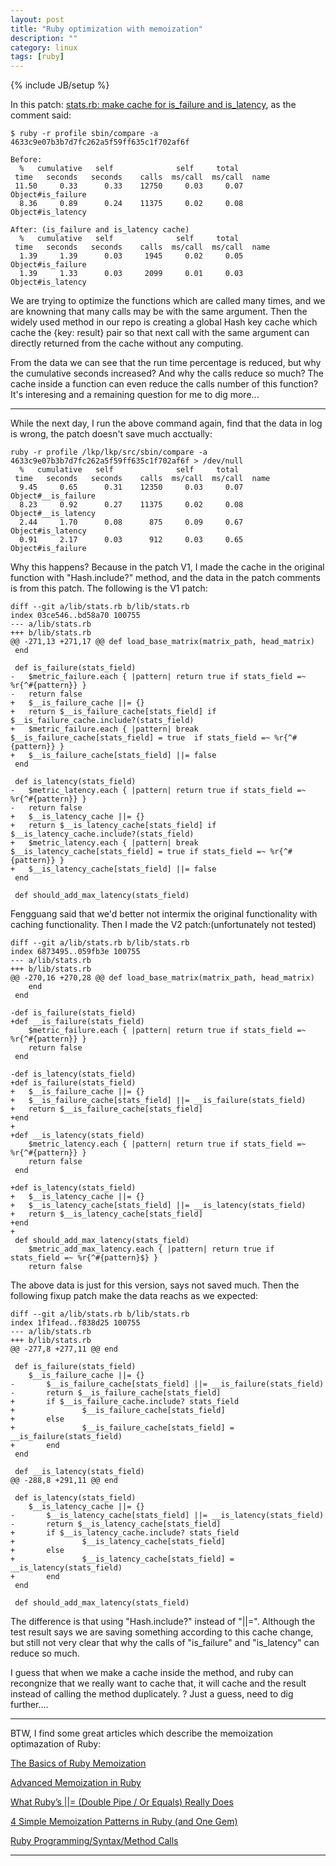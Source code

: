 ```yaml
---
layout: post
title: "Ruby optimization with memoization"
description: ""
category: linux
tags: [ruby]
---
```

{% include JB/setup %}

In this patch: [stats.rb: make cache for is_failure and is_latency](https://github.com/gaowanlong/lkp-tests/commit/2e910237d933bfbaa14ad64ac6b005151f70354a),
as the comment said:

	$ ruby -r profile sbin/compare -a 4633c9e07b3b7d7fc262a5f59ff635c1f702af6f

	Before:
	  %   cumulative   self              self     total
	 time   seconds   seconds    calls  ms/call  ms/call  name
	 11.50     0.33      0.33    12750     0.03     0.07  Object#is_failure
	  8.36     0.89      0.24    11375     0.02     0.08  Object#is_latency

	After: (is_failure and is_latency cache)
	  %   cumulative   self              self     total
	 time   seconds   seconds    calls  ms/call  ms/call  name
	  1.39     1.39      0.03     1945     0.02     0.05  Object#is_failure
	  1.39     1.33      0.03     2099     0.01     0.03  Object#is_latency

We are trying to optimize the functions which are called many
times, and we are knowning that many calls may be with the same argument. Then the
widely used method in our repo is creating a global Hash key cache which cache the
{key: result} pair so that next call with the same argument can directly returned
from the cache without any computing.

From the data we can see that the run time percentage is reduced, but why the cumulative
seconds increased? And why the calls reduce so much? The cache inside a function can
even reduce the calls number of this function? It's interesing and a remaining question
for me to dig more...

---

While the next day, I run the above command again, find that the data in log is wrong,
the patch doesn't save much acctually:

	ruby -r profile /lkp/lkp/src/sbin/compare -a 4633c9e07b3b7d7fc262a5f59ff635c1f702af6f > /dev/null
	  %   cumulative   self              self     total
	 time   seconds   seconds    calls  ms/call  ms/call  name
	  9.45     0.65      0.31    12350     0.03     0.07  Object#__is_failure
	  8.23     0.92      0.27    11375     0.02     0.08  Object#__is_latency
	  2.44     1.70      0.08      875     0.09     0.67  Object#is_latency
	  0.91     2.17      0.03      912     0.03     0.65  Object#is_failure

Why this happens? Because in the patch V1, I made the cache in the original function
with "Hash.include?" method, and the data in the patch comments is from this patch.
The following is the V1 patch:

	diff --git a/lib/stats.rb b/lib/stats.rb
	index 03ce546..bd58a70 100755
	--- a/lib/stats.rb
	+++ b/lib/stats.rb
	@@ -271,13 +271,17 @@ def load_base_matrix(matrix_path, head_matrix)
	 end
	 
	 def is_failure(stats_field)
	-	$metric_failure.each { |pattern| return true if stats_field =~ %r{^#{pattern}} }
	-	return false
	+	$__is_failure_cache ||= {}
	+	return $__is_failure_cache[stats_field] if $__is_failure_cache.include?(stats_field)
	+	$metric_failure.each { |pattern| break $__is_failure_cache[stats_field] = true  if stats_field =~ %r{^#{pattern}} }
	+	$__is_failure_cache[stats_field] ||= false
	 end
	 
	 def is_latency(stats_field)
	-	$metric_latency.each { |pattern| return true if stats_field =~ %r{^#{pattern}} }
	-	return false
	+	$__is_latency_cache ||= {}
	+	return $__is_latency_cache[stats_field] if $__is_latency_cache.include?(stats_field)
	+	$metric_latency.each { |pattern| break $__is_latency_cache[stats_field] = true if stats_field =~ %r{^#{pattern}} }
	+	$__is_latency_cache[stats_field] ||= false
	 end
	 
	 def should_add_max_latency(stats_field)

Fengguang said that we'd better not intermix the original functionality with caching
functionality. Then I made the V2 patch:(unfortunately not tested)

	diff --git a/lib/stats.rb b/lib/stats.rb
	index 6873495..059fb3e 100755
	--- a/lib/stats.rb
	+++ b/lib/stats.rb
	@@ -270,16 +270,28 @@ def load_base_matrix(matrix_path, head_matrix)
		end
	 end
	 
	-def is_failure(stats_field)
	+def __is_failure(stats_field)
		$metric_failure.each { |pattern| return true if stats_field =~ %r{^#{pattern}} }
		return false
	 end
	 
	-def is_latency(stats_field)
	+def is_failure(stats_field)
	+	$__is_failure_cache ||= {}
	+	$__is_failure_cache[stats_field] ||= __is_failure(stats_field)
	+	return $__is_failure_cache[stats_field]
	+end
	+
	+def __is_latency(stats_field)
		$metric_latency.each { |pattern| return true if stats_field =~ %r{^#{pattern}} }
		return false
	 end
	 
	+def is_latency(stats_field)
	+	$__is_latency_cache ||= {}
	+	$__is_latency_cache[stats_field] ||= __is_latency(stats_field)
	+	return $__is_latency_cache[stats_field]
	+end
	+
	 def should_add_max_latency(stats_field)
		$metric_add_max_latency.each { |pattern| return true if stats_field =~ %r{^#{pattern}$} }
		return false

The above data is just for this version, says not saved much. Then the following fixup patch
make the data reachs as we expected:

	diff --git a/lib/stats.rb b/lib/stats.rb
	index 1f1fead..f838d25 100755
	--- a/lib/stats.rb
	+++ b/lib/stats.rb
	@@ -277,8 +277,11 @@ end
	 
	 def is_failure(stats_field)
		$__is_failure_cache ||= {}
	-       $__is_failure_cache[stats_field] ||= __is_failure(stats_field)
	-       return $__is_failure_cache[stats_field]
	+       if $__is_failure_cache.include? stats_field
	+               $__is_failure_cache[stats_field]
	+       else
	+               $__is_failure_cache[stats_field] = __is_failure(stats_field)
	+       end
	 end
	 
	 def __is_latency(stats_field)
	@@ -288,8 +291,11 @@ end
	 
	 def is_latency(stats_field)
		$__is_latency_cache ||= {}
	-       $__is_latency_cache[stats_field] ||= __is_latency(stats_field)
	-       return $__is_latency_cache[stats_field]
	+       if $__is_latency_cache.include? stats_field
	+               $__is_latency_cache[stats_field]
	+       else
	+               $__is_latency_cache[stats_field] = __is_latency(stats_field)
	+       end
	 end
	 
	 def should_add_max_latency(stats_field)


The difference is that using "Hash.include?" instead of "||=". Although the test result
says we are saving something according to this cache change, but still not very clear
that why the calls of "is_failure" and "is_latency" can reduce so much.

I guess that when we make a cache inside the method, and ruby can recongnize that we really
want to cache that, it will cache and the result instead of calling the method duplicately. ?
Just a guess, need to dig further....

---
BTW, I find some great articles which describe the memoization optimazation of Ruby:

[The Basics of Ruby Memoization](http://gavinmiller.io/2013/basics-of-ruby-memoization/)

[Advanced Memoization in Ruby](http://gavinmiller.io/2013/advanced-memoization-in-ruby/)

[What Ruby’s \|\|= (Double Pipe / Or Equals) Really Does](http://www.rubyinside.com/what-rubys-double-pipe-or-equals-really-does-5488.html)

[4 Simple Memoization Patterns in Ruby (and One Gem)](http://www.justinweiss.com/blog/2014/07/28/4-simple-memoization-patterns-in-ruby-and-one-gem/)

[Ruby Programming/Syntax/Method Calls](https://en.wikibooks.org/wiki/Ruby_Programming/Syntax/Method_Calls)

---
